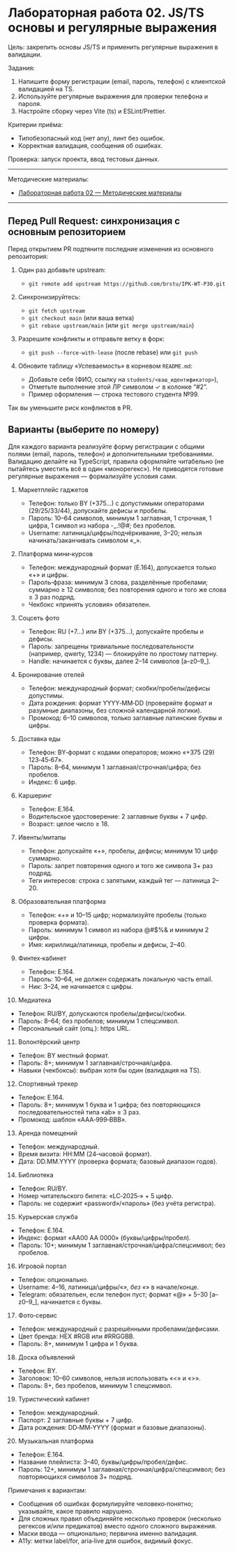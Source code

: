 # Лабораторная работа 02. JS/TS основы и регулярные выражения

Цель: закрепить основы JS/TS и применить регулярные выражения в валидации.

Задания:
1) Напишите форму регистрации (email, пароль, телефон) с клиентской валидацией на TS.
2) Используйте регулярные выражения для проверки телефона и пароля.
3) Настройте сборку через Vite (ts) и ESLint/Prettier.

Критерии приёма:
- Типобезопасный код (нет any), линт без ошибок.
- Корректная валидация, сообщения об ошибках.

Проверка: запуск проекта, ввод тестовых данных.

---

Методические материалы:
- [Лабораторная работа 02 — Методические материалы](./Лабораторная_работа_02_Методические_материалы.md)

---

## Перед Pull Request: синхронизация с основным репозиторием

Перед открытием PR подтяните последние изменения из основного репозитория:

1) Один раз добавьте upstream:
   - `git remote add upstream https://github.com/brstu/IPK-WT-P30.git`
2) Синхронизируйтесь:
   - `git fetch upstream`
   - `git checkout main` (или ваша ветка)
   - `git rebase upstream/main`  (или `git merge upstream/main`)
3) Разрешите конфликты и отправьте ветку в форк:
   - `git push --force-with-lease` (после rebase) или `git push`

4) Обновите таблицу «Успеваемость» в корневом `README.md`:
   - Добавьте себя (ФИО, ссылку на `students/<ваш_идентификатор>`),
   - Отметьте выполнение этой ЛР символом ✓ в колонке “#2”.
   - Пример оформления — строка тестового студента №99.

Так вы уменьшите риск конфликтов в PR.

## Варианты (выберите по номеру)
Для каждого варианта реализуйте форму регистрации с общими полями (email, пароль, телефон) и дополнительными требованиями. Валидацию делайте на TypeScript, правила оформляйте читабельно (не пытайтесь уместить всё в один «монорегекс»). Не приводятся готовые регулярные выражения — формализуйте условия сами.

1) Маркетплейс гаджетов
   - Телефон: только BY (+375…) с допустимыми операторами (29/25/33/44), допускайте дефисы и пробелы.
   - Пароль: 10–64 символов, минимум 1 заглавная, 1 строчная, 1 цифра, 1 символ из набора -_.!@#; без пробелов.
   - Username: латиница/цифры/подчёркивание, 3–20; нельзя начинать/заканчивать символом «_».

2) Платформа мини‑курсов
   - Телефон: международный формат (E.164), допускается только «+» и цифры.
   - Пароль‑фраза: минимум 3 слова, разделённые пробелами; суммарно ≥ 12 символов; без повторения одного и того же слова ≥ 3 раз подряд.
   - Чекбокс «принять условия» обязателен.

3) Соцсеть фото
   - Телефон: RU (+7…) или BY (+375…), допускайте пробелы и дефисы.
   - Пароль: запрещены тривиальные последовательности (например, qwerty, 1234) — блокируйте по простому паттерну.
   - Handle: начинается с буквы, далее 2–14 символов [a–z0–9_].

4) Бронирование отелей
   - Телефон: международный формат; скобки/пробелы/дефисы допустимы.
   - Дата рождения: формат YYYY‑MM‑DD (проверяйте формат и разумные диапазоны, без сложной календарной логики).
   - Промокод: 6–10 символов, только заглавные латинские буквы и цифры.

5) Доставка еды
   - Телефон: BY‑формат с кодами операторов; можно «+375 (29) 123‑45‑67».
   - Пароль: 8–64, минимум 1 заглавная/строчная/цифра; без пробелов.
   - Индекс: 6 цифр.

6) Каршеринг
   - Телефон: E.164.
   - Водительское удостоверение: 2 заглавные буквы + 7 цифр.
   - Возраст: целое число ≥ 18.

7) Ивенты/митапы
   - Телефон: допускайте «+», пробелы, дефисы; минимум 10 цифр суммарно.
   - Пароль: запрет повторения одного и того же символа 3+ раз подряд.
   - Теги интересов: строка с запятыми, каждый тег — латиница 2–20.

8) Образовательная платформа
   - Телефон: «+» и 10–15 цифр; нормализуйте пробелы (только проверка формата).
   - Пароль: минимум 1 символ из набора @#$%& и минимум 2 цифры.
   - Имя: кириллица/латиница, пробелы и дефисы, 2–40.

9) Финтех‑кабинет
   - Телефон: E.164.
   - Пароль: 10–64, не должен содержать локальную часть email.
   - Ник: 3–24, не начинается с цифры.

10) Медиатека
   - Телефон: RU/BY, допускаются пробелы/дефисы/скобки.
   - Пароль: 8–64; без пробелов; минимум 1 спецсимвол.
   - Персональный сайт (опц.): https URL.

11) Волонтёрский центр
   - Телефон: BY местный формат.
   - Пароль: 8+; минимум 1 заглавная/строчная/цифра.
   - Навыки (чекбоксы): выбран хотя бы один (валидация на TS).

12) Спортивный трекер
   - Телефон: E.164.
   - Пароль: 8+; минимум 1 буква и 1 цифра; без повторяющихся последовательностей типа «ab» ≥ 3 раз.
   - Промокод: шаблон «AAA‑999‑BBB».

13) Аренда помещений
   - Телефон: международный.
   - Время визита: HH:MM (24‑часовой формат).
   - Дата: DD.MM.YYYY (проверка формата; базовый диапазон годов).

14) Библиотека
   - Телефон: RU/BY.
   - Номер читательского билета: «LC‑2025‑» + 5 цифр.
   - Пароль: не содержит «password»/«пароль» (без учёта регистра).

15) Курьерская служба
   - Телефон: E.164.
   - Индекс: формат «AA00 AA 0000» (буквы/цифры/пробел).
   - Пароль: 10+; минимум 1 заглавная/строчная/цифра/спецсимвол; без пробелов.

16) Игровой портал
   - Телефон: опционально.
   - Username: 4–16, латиница/цифры/«_», без «_» в начале/конце.
   - Telegram: обязательен, если телефон пуст; формат «@» + 5–30 [a–z0–9_], начинается с буквы.

17) Фото‑сервис
   - Телефон: международный с разрешёнными пробелами/дефисами.
   - Цвет бренда: HEX #RGB или #RRGGBB.
   - Пароль: 8+, минимум 1 цифра и 1 буква.

18) Доска объявлений
   - Телефон: BY.
   - Заголовок: 10–60 символов, нельзя использовать «<» и «>».
   - Пароль: 8+, без пробелов, минимум 1 спецсимвол.

19) Туристический кабинет
   - Телефон: международный.
   - Паспорт: 2 заглавные буквы + 7 цифр.
   - Дата рождения: DD‑MM‑YYYY (формат и базовые диапазоны).

20) Музыкальная платформа
   - Телефон: E.164.
   - Название плейлиста: 3–40, буквы/цифры/пробел/дефис.
   - Пароль: 12+, минимум 1 заглавная/строчная/цифра/спецсимвол; без повторяющихся символов 3+ подряд.

Примечания к вариантам:
- Сообщения об ошибках формулируйте человеко‑понятно; указывайте, какое правило нарушено.
- Для сложных правил объединяйте несколько проверок (несколько регексов и/или предикатов) вместо одного сложного выражения.
- Маски ввода — опционально; первична именно валидация.
- A11y: метки label/for, aria‑live для ошибок, видимый фокус.
